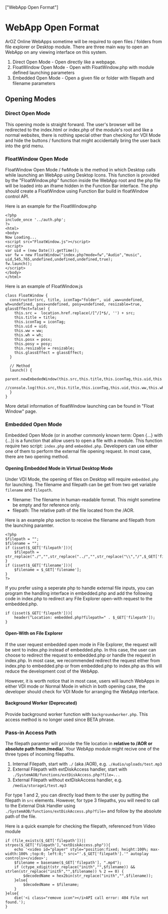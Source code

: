 ["WebApp Open Format"]
# WebApp Open Format
ArOZ Online WebApps sometime will be required to open files / folders from file explorer or Desktop module. There are three main way to open an WebApp on any viewing interface on this system.

1. Direct Open Mode - Open directly like a webpage.
2. FloatWindow Open Mode - Open with FloatWindow.php with module defined launching parameters
3. Embedded Open Mode - Open a given file or folder with filepath and filename parameters

## Opening Modes
### Direct Open Mode
This opening mode is straight forward. The user's browser will be redirected to the index.html or index.php of the module's root and like a normal websites, there is nothing special other than checking for VDI Mode and hide the buttons / functions that might accidentally bring the user back into the grid menu.

### FloatWindow Open Mode
FloatWindow Open Mode / fwMode is the method in which Desktop calls while launching an WebApp using Desktop Icons. This function is provided by the "FloatWindow.php" function inside the WebApp root and the php file will be loaded into an iframe hidden in the Function Bar interface. The php should create a FloatWindow using Function Bar build in floatWindow control API. 

Here is an example for the FloatWindow.php

```
<?php
include_once '../auth.php';
?>
<html>
<body>
Now Loading...
<script src="FloatWindow.js"></script>
<script>
var uid = (new Date()).getTime();
var fw = new FloatWindow("index.php?mode=fw","Audio","music", uid,545,765,undefined,undefined,undefined,true);
fw.launch();
</script>
</body>
</html>
```

Here is an example of FloatWindow.js 

```
class FloatWindow {
  constructor(src, title, iconTag="folder", uid ,ww=undefined, wh=undefined, posx=undefined, posy=undefined, resizable=true, glassEffect=false) {
	this.src =  location.href.replace(/[^/]*$/, '') + src;
	this.title = title;
	this.iconTag = iconTag;
	this.uid = uid;
    this.ww = ww;
    this.wh = wh;
	this.posx = posx;
	this.posy = posy;
	this.resizable = resizable;
	this.glassEffect = glassEffect;
  }
  
  // Method
  launch() {
    parent.newEmbededWindow(this.src,this.title,this.iconTag,this.uid,this.ww,this.wh,this.posx,this.posy,this.resizable,this.glassEffect);
	//console.log(this.src,this.title,this.iconTag,this.uid,this.ww,this.wh,this.posx,this.posy,this.resizable,this.glassEffect);
  }
}
```

More detail information of floatWindow launching can be found in "Float Window" page.

### Embedded Open Mode
Embedded Open Mode (or in another commonly known term: Open {...} with {...}) is a function that allow users to open a file with a module.
This function require two script: ```index.php``` and ```embedded.php```. Developers can use either one of them to perform the external file opening request. In most case, there are two opening method.

#### Opening Embedded Mode in Virtual Desktop Mode
Under VDI Mode, the opening of files on Desktop will require ```embedded.php``` for launching.
The filename and filepath can be get from two get variable ```filename``` and ```filepath```. 

- filename: The filename in human-readable format. This might sometime be empty and for reference only.
- filepath: The relative path of the file located from the /AOR. 

Here is an example php section to receive the filename and filepath from the launching paramter.

```
<?php
$filepath = "";
$filename = "";
if (isset($_GET['filepath'])){
	$filepath = str_replace("./","",str_replace("../","",str_replace("\\","/",$_GET['filepath'])));
}
if (isset($_GET['filename'])){
	$filename = $_GET['filename'];
}
?>
```

If you prefer using a seperate php to handle external file inputs, you can program the handling interface in embedded.php and add the following code in index.php to redirect any File Explorer open-with request to the embedded.php.

```
if (isset($_GET['filepath'])){
	header("Location: embedded.php?filepath=" . $_GET['filepath']);
}

```

#### Open-With on File Explorer
If the user request embedded open mode in File Explorer, the request will be sent to index.php instead of embedded.php. In this case, the user can choose to redirect the request to embedded.php or handle the request in index.php. In most case, we recommended redirect the request either from index.php to embedded.php or from embedded.php to index.php as this will reduce the development cost of the WebApp.

However, it is worth notice that in most case, users will launch WebApps in either VDI mode or Normal Mode in which in both opening case, the developer should check for VDI Mode for arranging the WebApp interface.

#### Background Worker (Deprecated)
Provide background worker function with ```backgroundworker.php```. This access method is no longer used since BETA phrase.

### Pass-in Access Path
The filepath paramter will provide the file location in **relative to /AOR or absolute path from /media/**. Your WebApp module might recive one of the three types of incoming filepaths.

1. Internal Filepath, start with ```./``` (aka /AOR), e.g. ```./Audio/uploads/test.mp3```
2. External Filepath with extDiskAccess handler, start with ```./SystemAOB/functions/extDiskAccess.php?file=...```
3. External Filepath without extDiskAccess handler, e.g. ```/media/storage1/test.mp3```

For type 1 and 2, you can directly load them to the user by putting the filepath in ```src``` elements.
However, for type 3 filepaths, you will need to call to the External Disk Handler using ```./SystemAOB/functions/extDiskAccess.php?file=``` and follow by the absolute path of the file. 

Here is a quick example for checking the filepath, referenced from Video module

```
if (file_exists($_GET['filepath'])|| strpos($_GET['filepath'],"extDiskAccess.php")){
	echo '<video id="player" style="position:fixed; height:100%; max-width:100% ;top:0; left:0;" src="'.$_GET['filepath'].'" autoplay controls></video>';
	$filename = basename($_GET['filepath'], ".mp4");
	if (ctype_xdigit(str_replace("inith","",$filename)) && strlen(str_replace("inith","",$filename)) % 2 == 0) {
		$decodedName = hex2bin(str_replace("inith","",$filename));
	}else{
		$decodedName = $filename;
	}
}else{
	die('<i class="remove icon"></i>API call error: 404 File not found.');
}
```


